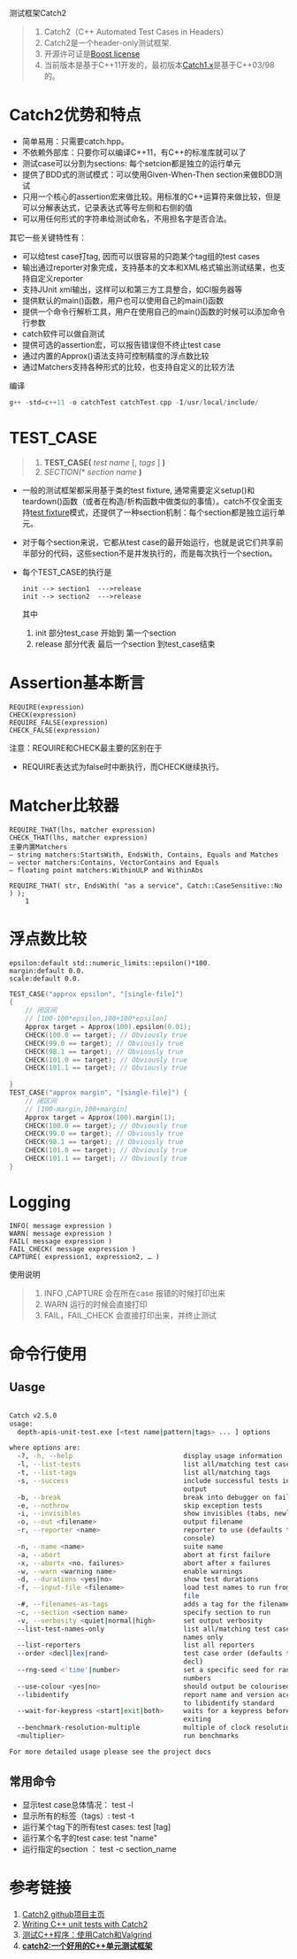 测试框架Catch2



> 1. Catch2（C++ Automated Test Cases in Headers）
> 2. Catch2是一个header-only测试框架.
> 3. 开源许可证是[Boost license](https://www.boost.org/users/license.html)
> 4. 当前版本是基于C++11开发的，最初版本[Catch1.x](https://github.com/catchorg/Catch2/tree/Catch1.x)是基于C++03/98的。



# Catch2优势和特点

- 简单易用：只需要catch.hpp。
- 不依赖外部库：只要你可以编译C++11，有C++的标准库就可以了
- 测试case可以分割为sections: 每个setcion都是独立的运行单元
- 提供了BDD式的测试模式：可以使用Given-When-Then section来做BDD测试
- 只用一个核心的assertion宏来做比较。用标准的C++运算符来做比较，但是可以分解表达式，记录表达式等号左侧和右侧的值
- 可以用任何形式的字符串给测试命名，不用担名字是否合法。

其它一些关键特性有：

- 可以给test case打tag, 因而可以很容易的只跑某个tag组的test cases
- 输出通过reporter对象完成，支持基本的文本和XML格式输出测试结果，也支持自定义reporter
- 支持JUnit xml输出，这样可以和第三方工具整合，如CI服务器等
- 提供默认的main()函数，用户也可以使用自己的main()函数
- 提供一个命令行解析工具，用户在使用自己的main()函数的时候可以添加命令行参数
- catch软件可以做自测试
- 提供可选的assertion宏，可以报告错误但不终止test case
- 通过内置的Approx()语法支持可控制精度的浮点数比较
- 通过Matchers支持各种形式的比较，也支持自定义的比较方法



编译

```c++
g++ -std=c++11 -o catchTest catchTest.cpp -I/usr/local/include/
```



# TEST_CASE

> 1. **TEST_CASE(** *test name* [, *tags* ] **)**
> 2. *SECTION(** *section name* **)**



- 一般的测试框架都采用基于类的test fixture, 通常需要定义setup()和teardown()函数（或者在构造/析构函数中做类似的事情）。catch不仅全面支持[test fixture](https://github.com/catchorg/Catch2/blob/master/docs/test-fixtures.md#top)模式，还提供了一种section机制：每个section都是独立运行单元。

- 对于每个section来说，它都从test case的最开始运行，也就是说它们共享前半部分的代码，这些section不是并发执行的，而是每次执行一个section。

- 每个TEST_CASE的执行是  

  ```
  init --> section1  --->release
  init --> section2  --->release
  ```

  其中

  1. init 部分test_case 开始到 第一个section
  2. release 部分代表 最后一个section 到test_case结束



# Assertion基本断言



    REQUIRE(expression)
    CHECK(expression)
    REQUIRE_FALSE(expression)
    CHECK_FALSE(expression)


注意：REQUIRE和CHECK最主要的区别在于

- REQUIRE表达式为false时中断执行，而CHECK继续执行。



# Matcher比较器

    REQUIRE_THAT(lhs, matcher expression)
    CHECK_THAT(lhs, matcher expression)
    主要内置Matchers
    – string matchers:StartsWith, EndsWith, Contains, Equals and Matches
    – vector matchers:Contains, VectorContains and Equals
    – floating point matchers:WithinULP and WithinAbs
    
    REQUIRE_THAT( str, EndsWith( "as a service", Catch::CaseSensitive::No ) ); 
        1

# 浮点数比较

    epsilon:default std::numeric_limits::epsilon()*100.
    margin:default 0.0.
    scale:default 0.0.
```c++
TEST_CASE("approx epsilon", "[single-file]") 
{ 
	// 闭区间 
	// [100-100*epsilon,100+100*epsilon] 
	Approx target = Approx(100).epsilon(0.01); 
	CHECK(100.0 == target); // Obviously true 
	CHECK(99.0 == target); // Obviously true 
	CHECK(98.1 == target); // Obviously true 
	CHECK(101.0 == target); // Obviously true 
	CHECK(101.1 == target); // Obviously true 
	
} 
TEST_CASE("approx margin", "[single-file]") { 
	// 闭区间 
	// [100-margin,100+margin] 
	Approx target = Approx(100).margin(1); 
	CHECK(100.0 == target); // Obviously true 
	CHECK(99.0 == target); // Obviously true 
	CHECK(98.1 == target); // Obviously true 
	CHECK(101.0 == target); // Obviously true 
	CHECK(101.1 == target); // Obviously true	
}

```

# Logging

    INFO( message expression )
    WARN( message expression )
    FAIL( message expression )
    FAIL_CHECK( message expression )
    CAPTURE( expression1, expression2, … )
使用说明

> 1. INFO ,CAPTURE 会在所在case 报错的时候打印出来
> 2. WARN  运行的时候会直接打印
> 3. FAIL，FAIL_CHECK  会直接打印出来，并终止测试

# 命令行使用

## Uasge

```bash

Catch v2.5.0
usage:
  depth-apis-unit-test.exe [<test name|pattern|tags> ... ] options

where options are:
  -?, -h, --help                            display usage information
  -l, --list-tests                          list all/matching test cases
  -t, --list-tags                           list all/matching tags
  -s, --success                             include successful tests in
                                            output
  -b, --break                               break into debugger on failure
  -e, --nothrow                             skip exception tests
  -i, --invisibles                          show invisibles (tabs, newlines)
  -o, --out <filename>                      output filename
  -r, --reporter <name>                     reporter to use (defaults to
                                            console)
  -n, --name <name>                         suite name
  -a, --abort                               abort at first failure
  -x, --abortx <no. failures>               abort after x failures
  -w, --warn <warning name>                 enable warnings
  -d, --durations <yes|no>                  show test durations
  -f, --input-file <filename>               load test names to run from a
                                            file
  -#, --filenames-as-tags                   adds a tag for the filename
  -c, --section <section name>              specify section to run
  -v, --verbosity <quiet|normal|high>       set output verbosity
  --list-test-names-only                    list all/matching test cases
                                            names only
  --list-reporters                          list all reporters
  --order <decl|lex|rand>                   test case order (defaults to
                                            decl)
  --rng-seed <'time'|number>                set a specific seed for random
                                            numbers
  --use-colour <yes|no>                     should output be colourised
  --libidentify                             report name and version according
                                            to libidentify standard
  --wait-for-keypress <start|exit|both>     waits for a keypress before
                                            exiting
  --benchmark-resolution-multiple           multiple of clock resolution to
  <multiplier>                              run benchmarks

For more detailed usage please see the project docs
```

## 常用命令

- 显示test case总体情况：  test -l
- 显示所有的标签（tags）:  test -t
- 运行某个tag下的所有test cases:   test [tag]
- 运行某个名字的test case:  test   "name"
- 运行指定的section   ：   test -c  section_name



# 参考链接

1. [Catch2 github项目主页](https://github.com/catchorg/Catch2)
2. [Writing C++ unit tests with Catch2](https://mariusbancila.ro/blog/2018/03/29/writing-cpp-unit-tests-with-catch2/)
3. [测试C++程序：使用Catch和Valgrind](https://www.jianshu.com/p/6f03a0cfe60c)
4. [**catch2:一个好用的C++单元测试框架**](https://blog.csdn.net/ithiker/article/details/87909651)

